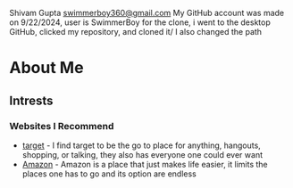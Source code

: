 Shivam Gupta 
swimmerboy360@gmail.com
My GitHub account was made on 9/22/2024, user is SwimmerBoy
for the clone, i went to the desktop GitHub, clicked my repository, and cloned it/ I also changed the path

# About Me
## Intrests
### Websites I Recommend
- [target](https://www.target.com) - I find target to be the go 
to place for anything, hangouts, shopping, or talking, they also 
has everyone one could ever want
- [Amazon](https://www.Amazon.com) - Amazon is a place that just 
makes life easier, it limits the places one has to go and its
option are endless
